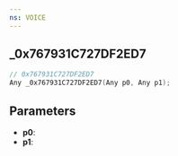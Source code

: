 ```yaml
---
ns: VOICE
---
```

## _0x767931C727DF2ED7

```c
// 0x767931C727DF2ED7
Any _0x767931C727DF2ED7(Any p0, Any p1);
```

## Parameters
* **p0**:
* **p1**:
